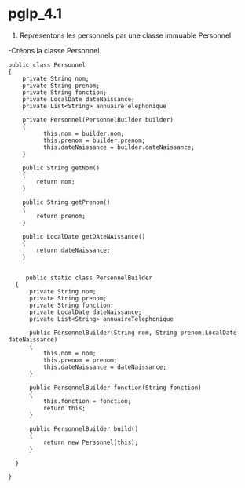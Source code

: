 # pglp_4.1

1) Representons les personnels par une classe immuable Personnel:

-Créons la classe Personnel

    public class Personnel
    {
        private String nom;
        private String prenom;
        private String fonction;
        private LocalDate dateNaissance;
        private List<String> annuaireTelephonique
    
        private Personnel(PersonnelBuilder builder)
        {
              this.nom = builder.nom;
              this.prenom = builder.prenom;
              this.dateNaissance = builder.dateNaissance;
        }
        
        public String getNom()
        {
            return nom;
        }
        
        public String getPrenom()
        {
            return prenom;
        }
        
        public LocalDate getDAteNAissance()
        {
            return dateNaissance;
        }
        
        
         public static class PersonnelBuilder
      {
          private String nom;
          private String prenom;
          private String fonction;
          private LocalDate dateNaissance;
          private List<String> annuaireTelephonique
          
          public PersonnelBuilder(String nom, String prenom,LocalDate dateNaissance)
          {
              this.nom = nom;
              this.prenom = prenom;
              this.dateNaissance = dateNaissance;
          }
          
          public PersonnelBuilder fonction(String fonction)
          {
              this.fonction = fonction;
              return this;
          }
          
          public PersonnelBuilder build()
          {
              return new Personnel(this);
          }
      
      }
    
    }

